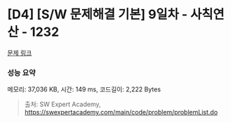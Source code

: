 # [D4] [S/W 문제해결 기본] 9일차 - 사칙연산 - 1232 

[문제 링크](https://swexpertacademy.com/main/code/problem/problemDetail.do?contestProbId=AV141J8KAIcCFAYD) 

### 성능 요약

메모리: 37,036 KB, 시간: 149 ms, 코드길이: 2,222 Bytes



> 출처: SW Expert Academy, https://swexpertacademy.com/main/code/problem/problemList.do